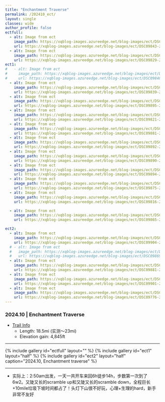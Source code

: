 ```yaml
---
title: "Enchantment Traverse"
permalink: /202410_ect/
layout: single
classes: wide
author_profile: false
ectfull:
  - alt: Image from ect
    image_path: https://xqblog-images.azureedge.net/blog-images/ect/DSC09843-2.webp
    url: https://xqblog-images.azureedge.net/blog-images/ect/DSC09843-2.webp
  - alt: Image from ect
    image_path: https://xqblog-images.azureedge.net/blog-images/ect/DSC09829-2.webp
    url: https://xqblog-images.azureedge.net/blog-images/ect/DSC09829-2.webp
ect1:
#   - alt: Image from ect
#     image_path: https://xqblog-images.azureedge.net/blog-images/ect/DSC09848-2.webp
#     url: https://xqblog-images.azureedge.net/blog-images/ect/DSC09848-2.webp
  - alt: Image from ect
    image_path: https://xqblog-images.azureedge.net/blog-images/ect/DSC09839-2.webp
    url: https://xqblog-images.azureedge.net/blog-images/ect/DSC09839-2.webp
  - alt: Image from ect
    image_path: https://xqblog-images.azureedge.net/blog-images/ect/DSC09895-2.webp
    url: https://xqblog-images.azureedge.net/blog-images/ect/DSC09895-2.webp
  - alt: Image from ect
    image_path: https://xqblog-images.azureedge.net/blog-images/ect/DSC09821-2.webp
    url: https://xqblog-images.azureedge.net/blog-images/ect/DSC09821-2.webp
  - alt: Image from ect
    image_path: https://xqblog-images.azureedge.net/blog-images/ect/DSC09899-2.webp
    url: https://xqblog-images.azureedge.net/blog-images/ect/DSC09881-2.webp
  - alt: Image from ect
    image_path: https://xqblog-images.azureedge.net/blog-images/ect/DSC09892-2.webp
    url: https://xqblog-images.azureedge.net/blog-images/ect/DSC09892-2.webp
  - alt: Image from ect
    image_path: https://xqblog-images.azureedge.net/blog-images/ect/DSC09890-2.webp
    url: https://xqblog-images.azureedge.net/blog-images/ect/DSC09890-2.webp
  - alt: Image from ect
    image_path: https://xqblog-images.azureedge.net/blog-images/ect/DSC09894-2.webp
    url: https://xqblog-images.azureedge.net/blog-images/ect/DSC09894-2.webp
  - alt: Image from ect
    image_path: https://xqblog-images.azureedge.net/blog-images/ect/DSC09875-2.webp
    url: https://xqblog-images.azureedge.net/blog-images/ect/DSC09875-2.webp
  - alt: Image from ect
    image_path: https://xqblog-images.azureedge.net/blog-images/ect/DSC09816-2.webp
    url: https://xqblog-images.azureedge.net/blog-images/ect/DSC09816-2.webp

  - alt: Image from ect
    image_path: https://xqblog-images.azureedge.net/blog-images/ect/DSC09865-2.webp
    url: https://xqblog-images.azureedge.net/blog-images/ect/DSC09865-2.webp

ect2:
  - alt: Image from ect
    image_path: https://xqblog-images.azureedge.net/blog-images/ect/DSC09904-2.webp
    url: https://xqblog-images.azureedge.net/blog-images/ect/DSC09904-2.webp
  # - alt: Image from ect
  #   image_path: https://xqblog-images.azureedge.net/blog-images/ect/DSC09869-2.webp
  #   url: https://xqblog-images.azureedge.net/blog-images/ect/DSC09869-2.webp
  - alt: Image from ect
    image_path: https://xqblog-images.azureedge.net/blog-images/ect/DSC09881-2.webp
    url: https://xqblog-images.azureedge.net/blog-images/ect/DSC09881-2.webp
  - alt: Image from ect
    image_path: https://xqblog-images.azureedge.net/blog-images/ect/DSC09901-2.webp
    url: https://xqblog-images.azureedge.net/blog-images/ect/DSC09901-2.webp
  - alt: Image from ect
    image_path: https://xqblog-images.azureedge.net/blog-images/ect/DSC09776-2.webp
    url: https://xqblog-images.azureedge.net/blog-images/ect/DSC09776-2.webp
---
```


### 2024.10 | Enchantment Traverse
- [Trail Info](https://www.alltrails.com/trail/us/washington/the-enchantments-trail)
  - Length: 18.5mi (实测～23mi)
  - Elevation gain: 4,845ft

---
{% include gallery id="ectfull" layout="" %}
{% include gallery id="ect1" layout="half" %}
{% include gallery id="ect2" layout="half" caption="2024.10, Enchantment traverse" %}

---
- 实际上：2:50am出发，一天一共开车来回6h徒步14h，步数第一次到了6w2。又陡又长的scramble up和又陡又长的scramble down，全程巨长+10mile垃圾下坡时间都占了！头灯下山很不好玩，心理+生理的hard，新手非常不友好

